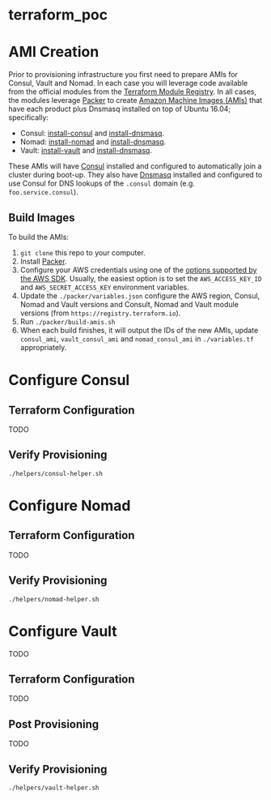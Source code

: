 # terraform_poc

# AMI Creation

Prior to provisioning infrastructure you first need to prepare AMIs for Consul, Vault and Nomad. In each case you will leverage code available from the official modules from the [Terraform Module Registry](https://registry.terraform.io/). In all cases, the modules leverage [Packer](https://www.packer.io/) to create [Amazon Machine Images (AMIs)](http://docs.aws.amazon.com/AWSEC2/latest/UserGuide/AMIs.html) that have each product plus Dnsmasq installed on top of Ubuntu 16.04; specifically:

* Consul:  [install-consul](https://github.com/hashicorp/terraform-aws-consul/tree/master/modules/install-consul) and [install-dnsmasq](https://github.com/hashicorp/terraform-aws-consul/tree/master/modules/install-dnsmasq).
* Nomad:  [install-nomad](https://github.com/hashicorp/terraform-aws-nomad/tree/master/modules/install-nomad) and [install-dnsmasq](https://github.com/hashicorp/terraform-aws-consul/tree/master/modules/install-dnsmasq).
* Vault:  [install-vault](https://github.com/hashicorp/terraform-aws-vault/tree/master/modules/install-vault) and [install-dnsmasq](https://github.com/hashicorp/terraform-aws-consul/tree/master/modules/install-dnsmasq).

These AMIs will have [Consul](https://www.consul.io/) installed and configured to automatically join a cluster during boot-up. They also have [Dnsmasq](http://www.thekelleys.org.uk/dnsmasq/doc.html) installed and configured to use Consul for DNS lookups of the `.consul` domain (e.g. `foo.service.consul`).

## Build Images

To build the AMIs:

1. `git clone` this repo to your computer.
1. Install [Packer](https://www.packer.io/).
1. Configure your AWS credentials using one of the [options supported by the AWS SDK](http://docs.aws.amazon.com/sdk-for-java/v1/developer-guide/credentials.html). Usually, the easiest option is to set the `AWS_ACCESS_KEY_ID` and `AWS_SECRET_ACCESS_KEY` environment variables.
1. Update the `./packer/variables.json` configure the AWS region, Consul, Nomad and Vault versions and Consult, Nomad and Vault module versions (from `https://registry.terraform.io`).
1. Run `./packer/build-amis.sh`
1. When each build finishes, it will output the IDs of the new AMIs, update `consul_ami`, `vault_consul_ami` and `nomad_consul_ami` in `./variables.tf` appropriately.

# Configure Consul

## Terraform Configuration

TODO

## Verify Provisioning

`./helpers/consul-helper.sh`

# Configure Nomad

## Terraform Configuration

TODO

## Verify Provisioning

`./helpers/nomad-helper.sh`

# Configure Vault

TODO

## Terraform Configuration

TODO

## Post Provisioning

TODO

## Verify Provisioning

`./helpers/vault-helper.sh`
